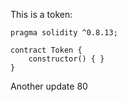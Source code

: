 This is a token: 

```
pragma solidity ^0.8.13;

contract Token {
    constructor() { }
}

```

Another update 80